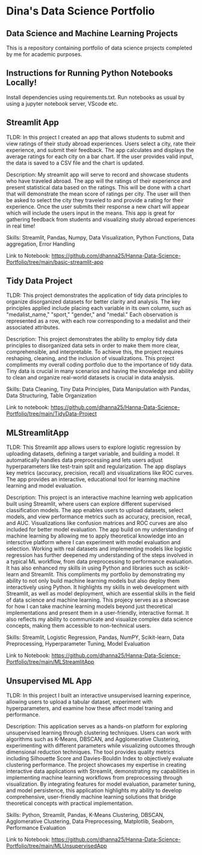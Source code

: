 # Dina's Data Science Portfolio

## Data Science and Machine Learning Projects
This is a repository containing portfolio of data science projects completed by me for academic purposes. 

## Instructions for Running Python Notebooks Locally!
Install dependencies using requirements.txt.
Run notebooks as usual by using a jupyter notebook server, VScode etc.

## Streamlit App 
TLDR: In this project I created an app that allows students to submit and view ratings of their study abroad experiences. Users select a city, rate their experience, and submit their feedback. The app calculates and displays the average ratings for each city on a bar chart. If the user provides valid input, the data is saved to a CSV file and the chart is updated. 

Description: My streamlit app will serve to record and showcase students who have traveled abroad. The app will the ratings of their experience and present statistical data based on the ratings. This will be done with a chart that will demonstrate the mean score of ratings per city. The user will then be asked to select the city they traveled to and provide a rating for their experience. Once the user submits their response a new chart will appear which will include the users input in the means. This app is great for gathering feedback from students and visualizing study abroad experiences in real time!

Skills: Streamlit, Pandas, Numpy, Data Visualization, Python Functions, Data aggregation, Error Handling

Link to Notebook: https://github.com/dhanna25/Hanna-Data-Science-Portfolio/tree/main/basic-streamlit-app

## Tidy Data Project 
TLDR: This project demonstrates the application of tidy data principles to organize disorganized datasets for better clarity and analysis. The key principles applied include placing each variable in its own column, such as "medalist_name," "sport," "gender," and "medal." Each observation is represented as a row, with each row corresponding to a medalist and their associated attributes.

Description: This project demonstrates the ability to employ tidy data principles to disorganized data sets in order to make them more clear, comprehensible, and interpretable. To achieve this, the project requires reshaping, cleaning, and the inclusion of visualizations. This project compliments my overall coding portfolio due to the importance of tidy data. Tiny data is crucial in many scenarios and having the knowledge and ability to clean and organize real-world datasets is crucial in data analysis.

Skills: Data Cleaning, Tiny Data Principles, Data Manipulation with Pandas, Data Structuring, Table Organization

Link to notebook: https://github.com/dhanna25/Hanna-Data-Science-Portfolio/tree/main/TidyData-Project

## MLStreamlitApp 
TLDR: This Streamlit app allows users to explore logistic regression by uploading datasets, defining a target variable, and building a model. It automatically handles data preprocessing and lets users adjust hyperparameters like test-train split and regularization. The app displays key metrics (accuracy, precision, recall) and visualizations like ROC curves. The app provides an interactive, educational tool for learning machine learning and model evaluation.

Description: This project is an interactive machine learning web application built using Streamlit, where users can explore different supervised classification models. The app enables users to upload datasets, select models, and view performance metrics such as accuracy, precision, recall, and AUC. Visualizations like confusion matrices and ROC curves are also included for better model evaluation. The app build on my understanding of machine learning by allowing me to apply theoretical knowledge into an intersctive platform where I can experiment with model evaluation and selection. Working with real datasets and implementing models like logistic regression has further deepened my understanding of the steps involved in a typical ML workflow, from data preprocessing to performance evaluation. It has also enhanced my skills in using Python and libraries such as scikit-learn and Streamlit. This compliments my portfolio by demonstrating my ability to not only build machine learning models but also deploy them interactively using Python. It highlights my skills in web development with Streamlit, as well as model deployment, which are essential skills in the field of data science and machine learning. This projecy serves as a showcase for how I can take machine learning models beyond just theoretical implementations and present them in a user-friendly, interactive format. It also reflects my ability to communicate and visualize complex data science concepts, making them accessible to non-technical users.

Skills: Streamlit, Logistic Regression, Pandas, NumPY, Scikit-learn, Data Preprocessing, Hyperparameter Tuning, Model Evaluation

Link to Notebook: https://github.com/dhanna25/Hanna-Data-Science-Portfolio/tree/main/MLStreamlitApp

## Unsupervised ML App
TLDR: In this project I built an interactive unsupervised learning experince, allowing users to upload a tabular dataset, experiment with hyperparameters, and examine how these affect model traning and performance. 

Description: This application serves as a hands-on platform for exploring unsupervised learning through clustering techniques. Users can work with algorithms such as K-Means, DBSCAN, and Agglomerative Clustering, experimenting with different parameters while visualizing outcomes through dimensional reduction techniques. The tool provides quality metrics including Silhouette Score and Davies-Bouldin Index to objectively evaluate clustering performance.
The project showcases my expertise in creating interactive data applications with Streamlit, demonstrating my capabilities in implementing machine learning workflows from preprocessing through visualization. By integrating features for model evaluation, parameter tuning, and model persistence, this application highlights my ability to develop comprehensive, user-friendly machine learning solutions that bridge theoretical concepts with practical implementation.

Skills: Python, Streamlit, Pandas, K-Means Clustering, DBSCAN, Agglomerative Clustering, Data Preprocessing, Matplotlib, Seaborn, Performance Evaluation

Link to Notebook: https://github.com/dhanna25/Hanna-Data-Science-Portfolio/tree/main/MLUnsupervisedApp


